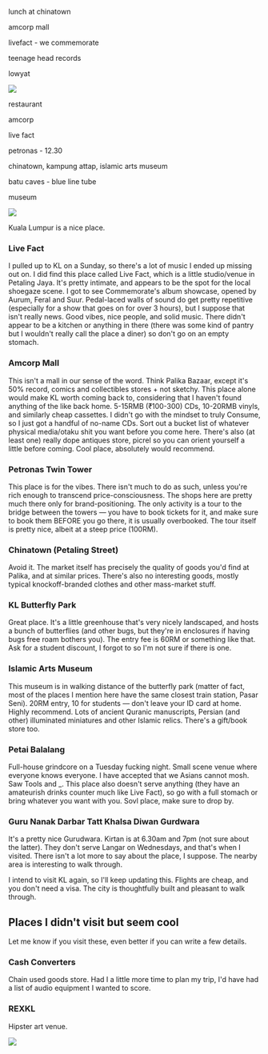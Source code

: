 lunch at chinatown

amcorp mall

livefact - we commemorate

teenage head records

lowyat

![](/home/irawita/.config/marktext/images/2025-06-22-06-52-42-image.png)

restaurant

amcorp

live fact

petronas - 12.30

chinatown, kampung attap, islamic arts museum

batu caves - blue line tube 

museum 

![](/home/irawita/.config/marktext/images/2025-06-23-05-27-34-image.png)

Kuala Lumpur is a nice place.

### Live Fact

I pulled up to KL on a Sunday, so there's a lot of music I ended up missing out on. I did find this place called Live Fact, which is a little studio/venue in Petaling Jaya. It's pretty intimate, and appears to be the spot for the local shoegaze scene. I got to see Commemorate's album showcase, opened by Aurum, Feral and Suur. Pedal-laced walls of sound do get pretty repetitive (especially for a show that goes on for over 3 hours), but I suppose that isn't really news. Good vibes, nice people, and solid music. There didn't appear to be a kitchen or anything in there (there was some kind of pantry but I wouldn't really call the place a diner) so don't go on an empty stomach. 

### Amcorp Mall

This isn't a mall in our sense of the word. Think Palika Bazaar, except it's 50% record, comics and collectibles stores + not sketchy. This place alone would make KL worth coming back to, considering that I haven't found anything of the like back home. 5-15RMB (₹100-300) CDs, 10-20RMB vinyls, and similarly cheap cassettes. I didn't go with the mindset to truly Consume, so I just got a handful of no-name CDs. Sort out a bucket list of whatever physical media/otaku shit you want before you come here. There's also (at least one) really dope antiques store, picrel so you can orient yourself a little before coming. Cool place, absolutely would recommend. 

### Petronas Twin Tower

This place is for the vibes. There isn't much to do as such, unless you're rich enough to transcend price-consciousness. The shops here are pretty much there only for brand-positioning. The only activity is a tour to the bridge between the towers — you have to book tickets for it, and make sure to book them BEFORE you go there, it is usually overbooked. The tour itself is pretty nice, albeit at a steep price (100RM). 

### Chinatown (Petaling Street)

Avoid it. The market itself has precisely the quality of goods you'd find at Palika, and at similar prices. There's also no interesting goods, mostly typical knockoff-branded clothes and other mass-market stuff.  

### KL Butterfly Park

Great place. It's a little greenhouse that's very nicely landscaped, and hosts a bunch of butterflies (and other bugs, but they're in enclosures if having bugs free roam bothers you). The entry fee is 60RM or something like that. Ask for a student discount, I forgot to so I'm not sure if there is one. 

### Islamic Arts Museum

This museum is in walking distance of the butterfly park (matter of fact, most of the places I mention here have the same closest train station, Pasar Seni). 20RM entry, 10 for students — don't leave your ID card at home. Highly recommend. Lots of ancient Quranic manuscripts, Persian (and other) illuminated miniatures and other Islamic relics. There's a gift/book store too. 

### Petai Balalang

Full-house grindcore on a Tuesday fucking night. Small scene venue where everyone knows everyone. I have accepted that we Asians cannot mosh. Saw Tools and _.  This place also doesn't serve anything (they have an amateurish drinks counter much like Live Fact), so go with a full stomach or bring whatever you want with you.  Sovl place, make sure to drop by. 

### Guru Nanak Darbar Tatt Khalsa Diwan Gurdwara

It's a pretty nice Gurudwara. Kirtan is at 6.30am and 7pm (not sure about the latter). They don't serve Langar on Wednesdays, and that's when I visited. There isn't a lot more to say about the place, I suppose. The nearby area is interesting to walk through. 



I intend to visit KL again, so I'll keep updating this. Flights are cheap, and you don't need a visa. The city is thoughtfully built and pleasant to walk through. 



## Places I didn't visit but seem cool

Let me know if you visit these, even better if you can write a few details. 

### Cash Converters

Chain used goods store. Had I a little more time to plan my trip, I'd have had a list of audio equipment I wanted to score. 

### REXKL

Hipster art venue. 

![](/home/irawita/.config/marktext/images/2025-06-24-05-45-00-image.png)

